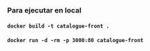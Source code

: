 ### Para ejecutar en local

#### `docker build -t catalogue-front .`
#### `docker run -d -rm -p 3000:80 catalogue-front`
